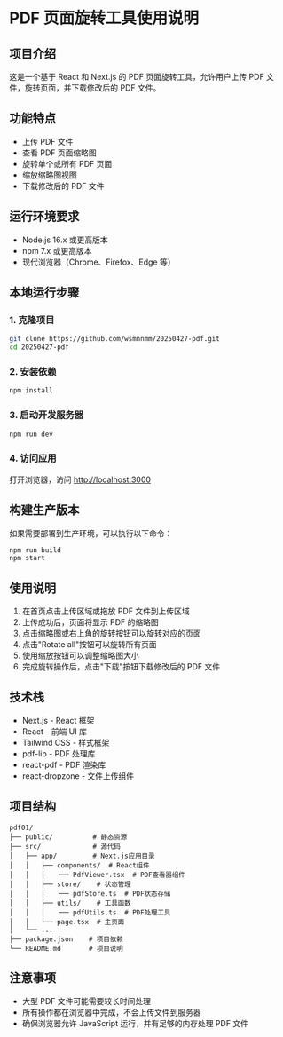 # PDF 页面旋转工具使用说明

## 项目介绍

这是一个基于 React 和 Next.js 的 PDF 页面旋转工具，允许用户上传 PDF 文件，旋转页面，并下载修改后的 PDF 文件。

## 功能特点

- 上传 PDF 文件
- 查看 PDF 页面缩略图
- 旋转单个或所有 PDF 页面
- 缩放缩略图视图
- 下载修改后的 PDF 文件

## 运行环境要求

- Node.js 16.x 或更高版本
- npm 7.x 或更高版本
- 现代浏览器（Chrome、Firefox、Edge 等）

## 本地运行步骤

### 1. 克隆项目

```bash
git clone https://github.com/wsmnnmm/20250427-pdf.git
cd 20250427-pdf
```

### 2. 安装依赖

```bash
npm install
```

### 3. 启动开发服务器

```bash
npm run dev
```

### 4. 访问应用

打开浏览器，访问 [http://localhost:3000](http://localhost:3000)

## 构建生产版本

如果需要部署到生产环境，可以执行以下命令：

```bash
npm run build
npm start
```

## 使用说明

1. 在首页点击上传区域或拖放 PDF 文件到上传区域
2. 上传成功后，页面将显示 PDF 的缩略图
3. 点击缩略图或右上角的旋转按钮可以旋转对应的页面
4. 点击"Rotate all"按钮可以旋转所有页面
5. 使用缩放按钮可以调整缩略图大小
6. 完成旋转操作后，点击"下载"按钮下载修改后的 PDF 文件

## 技术栈

- Next.js - React 框架
- React - 前端 UI 库
- Tailwind CSS - 样式框架
- pdf-lib - PDF 处理库
- react-pdf - PDF 渲染库
- react-dropzone - 文件上传组件

## 项目结构

```
pdf01/
├── public/          # 静态资源
├── src/             # 源代码
│   ├── app/         # Next.js应用目录
│   │   ├── components/  # React组件
│   │   │   └── PdfViewer.tsx  # PDF查看器组件
│   │   ├── store/    # 状态管理
│   │   │   └── pdfStore.ts  # PDF状态存储
│   │   ├── utils/    # 工具函数
│   │   │   └── pdfUtils.ts  # PDF处理工具
│   │   └── page.tsx  # 主页面
│   └── ...
├── package.json    # 项目依赖
└── README.md       # 项目说明
```

## 注意事项

- 大型 PDF 文件可能需要较长时间处理
- 所有操作都在浏览器中完成，不会上传文件到服务器
- 确保浏览器允许 JavaScript 运行，并有足够的内存处理 PDF 文件
